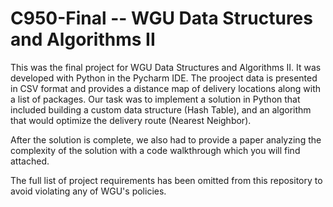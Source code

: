 # C950-Final -- WGU Data Structures and Algorithms II

This was the final project for WGU Data Structures and Algorithms II. It was developed with Python in the Pycharm IDE. The prooject data is presented in CSV format and provides a distance map of delivery locations along with a list of packages. Our task was to implement a solution in Python that included building a custom data structure (Hash Table), and an algorithm that would optimize the delivery route (Nearest Neighbor).

After the solution is complete, we also had to provide a paper analyzing the complexity of the solution with a code walkthrough which you will find attached.

The full list of project requirements has been omitted from this repository to avoid violating any of WGU's policies. 


